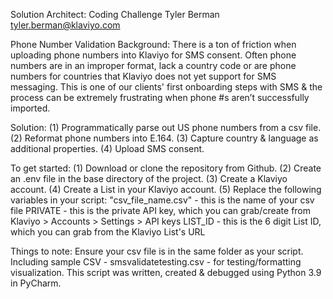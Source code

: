 Solution Architect: Coding Challenge
Tyler Berman
tyler.berman@klaviyo.com

Phone Number Validation
Background:
There is a ton of friction when uploading phone numbers into Klaviyo for SMS consent. 
Often phone numbers are in an improper format, lack a country code or are phone numbers for countries that Klaviyo does not yet support for SMS messaging. 
This is one of our clients' first onboarding steps with SMS & the process can be extremely frustrating when phone #s aren’t successfully imported.

Solution:
(1) Programmatically parse out US phone numbers from a csv file.
(2) Reformat phone numbers into E.164.
(3) Capture country & language as additional properties.
(4) Upload SMS consent.

To get started:
(1) Download or clone the repository from Github.
(2) Create an .env file in the base directory of the project. 
(3) Create a Klaviyo account.
(4) Create a List in your Klaviyo account.
(5) Replace the following variables in your script:
    "csv_file_name.csv" - this is the name of your csv file
    PRIVATE - this is the private API key, which you can grab/create from Klaviyo > Accounts > Settings > API keys
    LIST_ID - this is the 6 digit List ID, which you can grab from the Klaviyo List's URL
    
  Things to note: 
    Ensure your csv file is in the same folder as your script.
    Including sample CSV - smsvalidatetesting.csv - for testing/formatting visualization.
    This script was written, created & debugged using Python 3.9 in PyCharm.
